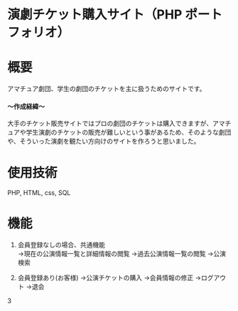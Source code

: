 # 演劇チケット購入サイト（PHP ポートフォリオ）

# 概要
アマチュア劇団、学生の劇団のチケットを主に扱うためのサイトです。

#### ～作成経緯～
 大手のチケット販売サイトではプロの劇団のチケットは購入できますが、アマチュアや学生演劇のチケットの販売が難しいという事があるため、そのような劇団や、そういった演劇を観たい方向けのサイトを作ろうと思いました。

# 使用技術
PHP, HTML, css, SQL

# 機能
1. 会員登録なしの場合、共通機能<br>
 →現在の公演情報一覧と詳細情報の閲覧
 →過去公演情報一覧の閲覧
 →公演検索

2. 会員登録あり(お客様)
 →公演チケットの購入
 →会員情報の修正
 →ログアウト
 →退会

3
 

